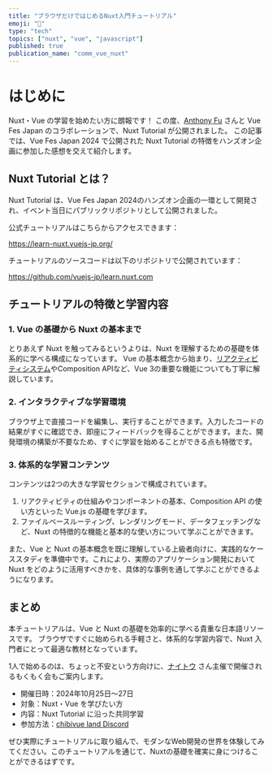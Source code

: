 ```yaml
---
title: "ブラウザだけではじめるNuxt入門チュートリアル"
emoji: "🚀"
type: "tech"
topics: ["nuxt", "vue", "javascript"]
published: true
publication_name: "comm_vue_nuxt"
---
```


# はじめに

Nuxt・Vue の学習を始めたい方に朗報です！
この度、[Anthony Fu](https://github.com/antfu) さんと Vue Fes Japan のコラボレーションで、Nuxt Tutorial が公開されました。
この記事では、Vue Fes Japan 2024 で公開された Nuxt Tutorial の特徴をハンズオン企画に参加した感想を交えて紹介します。

## Nuxt Tutorial とは？

Nuxt Tutorial は、Vue Fes Japan 2024のハンズオン企画の一環として開発され、イベント当日にパブリックリポジトリとして公開されました。

公式チュートリアルはこちらからアクセスできます：

https://learn-nuxt.vuejs-jp.org/

チュートリアルのソースコードは以下のリポジトリで公開されています：

https://github.com/vuejs-jp/learn.nuxt.com

## チュートリアルの特徴と学習内容

### 1. Vue の基礎から Nuxt の基本まで

とりあえず Nuxt を触ってみるというよりは、Nuxt を理解するための基礎を体系的に学べる構成になっています。
Vue の基本概念から始まり、[リアクティビティシステム](https://ja.vuejs.org/guide/essentials/reactivity-fundamentals)やComposition APIなど、Vue 3の重要な機能についても丁寧に解説しています。

### 2. インタラクティブな学習環境

ブラウザ上で直接コードを編集し、実行することができます。入力したコードの結果がすぐに確認でき、即座にフィードバックを得ることができます。また、開発環境の構築が不要なため、すぐに学習を始めることができる点も特徴です。

### 3. 体系的な学習コンテンツ

コンテンツは2つの大きな学習セクションで構成されています。

1. リアクティビティの仕組みやコンポーネントの基本、Composition API の使い方といった Vue.js の基礎を学びます。
2. ファイルベースルーティング、レンダリングモード、データフェッチングなど、Nuxt の特徴的な機能と基本的な使い方について学ぶことができます。

また、Vue と Nuxt の基本概念を既に理解している上級者向けに、実践的なケーススタディを準備中です。これにより、実際のアプリケーション開発において Nuxt をどのように活用すべきかを、具体的な事例を通して学ぶことができるようになります。

## まとめ

本チュートリアルは、Vue と Nuxt の基礎を効率的に学べる貴重な日本語リソースです。
ブラウザですぐに始められる手軽さと、体系的な学習内容で、Nuxt 入門者にとって最適な教材となっています。

1人で始めるのは、ちょっと不安という方向けに、[ナイトウ](https://twitter.com/engineer_naito) さん主催で開催されるもくもく会もご案内します。

- 開催日時：2024年10月25日〜27日
- 対象：Nuxt・Vue を学びたい方
- 内容：Nuxt Tutorial に沿った共同学習
- 参加方法：[chibivue land Discord](https://x.com/ubugeeei/status/1848955566820917519)

ぜひ実際にチュートリアルに取り組んで、モダンなWeb開発の世界を体験してみてください。このチュートリアルを通じて、Nuxtの基礎を確実に身につけることができるはずです。